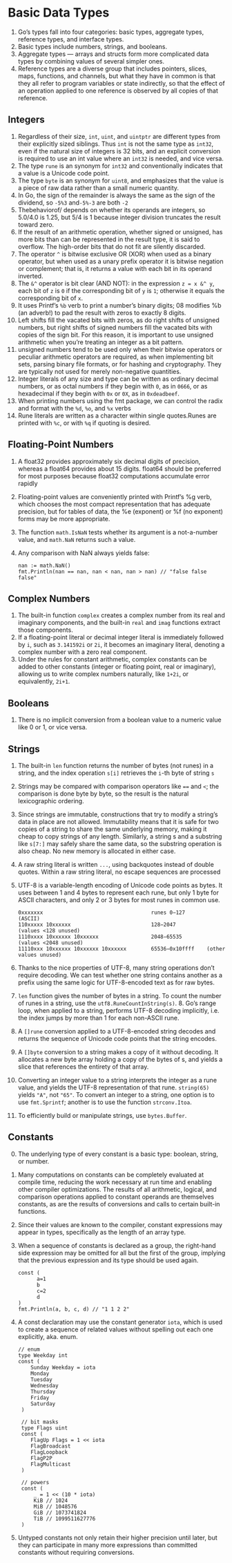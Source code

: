 # Basic Data Types

1. Go’s types fall into four categories: basic types, aggregate types, reference types, and interface types. 
2. Basic types include numbers, strings, and booleans. 
3. Aggregate types — arrays and structs form more complicated data types by combining values of several simpler ones.
4. Reference types are a diverse group that includes pointers, slices, maps, functions, and channels, but what they have in common is that they all refer to program variables or state indirectly, so that the effect of an operation applied to one reference is observed by all copies of that reference.

## Integers
1. Regardless of their size, `int`, `uint`, and `uintptr` are different types from their explicitly sized siblings. Thus `int` is not the same type as `int32`, even if the natural size of integers is 32 bits, and an explicit conversion is required to use an int value where an `int32` is needed, and vice versa.
2. The type `rune` is an synonym for `int32` and conventionally indicates that a value is a Unicode code point.
3. The type `byte` is an synonym for `uint8`, and emphasizes that the value is a piece of raw data rather than a small numeric quantity.
4. In Go, the sign of the remainder is always the same as the sign of the dividend, so `-5%3` and`-5%-3` are both `-2`
5. Thebehaviorof/ depends on whether its operands are integers, so 5.0/4.0 is 1.25, but 5/4 is 1 because integer division truncates the result toward zero.
4. If the result of an arithmetic operation, whether signed or unsigned, has more bits than can be represented in the result type, it is said to overflow. The high-order bits that do not fit are silently discarded.
5. The operator `^` is bitwise exclusive OR (XOR) when used as a binary operator, but when used as a unary prefix operator it is bitwise negation or complement; that is, it returns a value with each bit in its operand inverted.
6. The `&^` operator is bit clear (AND NOT): in the expression `z = x &^ y`, each bit of `z` is `0` if the corresponding bit of `y` is `1`; otherwise it equals the corresponding bit of `x`.
7. It uses Printf’s `%b` verb to print a number’s binary digits; 08 modifies %b (an adverb!) to pad the result with zeros to exactly 8 digits.
8. Left shifts fill the vacated bits with zeros, as do right shifts of unsigned numbers, but right shifts of signed numbers fill the vacated bits with copies of the sign bit. For this reason, it is important to use unsigned arithmetic when you’re treating an integer as a bit pattern.
9. unsigned numbers tend to be used only when their bitwise operators or peculiar arithmetic operators are required, as when implementing bit sets, parsing binary file formats, or for hashing and cryptography. They are typically not used for merely non-negative quantities.
10. Integer literals of any size and type can be written as ordinary decimal numbers, or as octal numbers if they begin with `0`, as in `0666`, or as hexadecimal if they begin with `0x` or `0X`, as in `0xdeadbeef`.
11. When printing numbers using the fmt package, we can control the radix and format with the `%d`, `%o`, and `%x` verbs
12. Rune literals are written as a character within single quotes.Runes are printed with `%c`, or with `%q` if quoting is desired.

## Floating-Point Numbers
1. A float32 provides approximately six decimal digits of precision, whereas a float64 provides about 15 digits. float64 should be preferred for most purposes because float32 computations accumulate error rapidly
2. Floating-point values are conveniently printed with Printf’s %g verb, which chooses the most compact representation that has adequate precision, but for tables of data, the %e (exponent) or %f (no exponent) forms may be more appropriate.
3. The function `math.IsNaN` tests whether its argument is a not-a-number value, and `math.NaN` returns such a value. 
4. Any comparison with NaN always yields false:

      ```
      nan := math.NaN()
      fmt.Println(nan == nan, nan < nan, nan > nan) // "false false false"
      ```
 
 ## Complex Numbers
 1. The built-in function `complex` creates a complex number from its real and imaginary components, and the built-in `real` and `imag` functions extract those components.
 2. If a floating-point literal or decimal integer literal is immediately followed by `i`, such as `3.141592i` or `2i`, it becomes an imaginary literal, denoting a complex number with a zero real component.
 3. Under the rules for constant arithmetic, complex constants can be added to other constants (integer or floating point, real or imaginary), allowing us to write complex numbers naturally, like `1+2i`, or equivalently, `2i+1`.
 
## Booleans
1. There is no implicit conversion from a boolean value to a numeric value like 0 or 1, or vice versa.

## Strings
1. The built-in `len` function returns the number of bytes (not runes) in a string, and the index operation `s[i]` retrieves the `i`-th byte of string `s`
2. Strings may be compared with comparison operators like `==` and `<`; the comparison is done byte by byte, so the result is the natural lexicographic ordering.
3. Since strings are immutable, constructions that try to modify a string’s data in place are not allowed. Immutability means that it is safe for two copies of a string to share the same underlying memory, making it cheap to copy strings of any length. Similarly, a string s and a substring like `s[7:]` may safely share the same data, so the substring operation is also cheap. No new memory is allocated in either case.
4. A raw string literal is written ``...``, using backquotes instead of double quotes. Within a raw string literal, no escape sequences are processed
5. UTF-8 is a variable-length encoding of Unicode code points as bytes. It uses between 1 and 4 bytes to represent each rune, but only 1 byte for ASCII characters, and only 2 or 3 bytes for most runes in common use.

      ```
      0xxxxxxx                                   runes 0−127       (ASCII)
      110xxxxx 10xxxxxx                          128−2047          (values <128 unused)
      1110xxxx 10xxxxxx 10xxxxxx                 2048−65535        (values <2048 unused)
      11110xxx 10xxxxxx 10xxxxxx 10xxxxxx        65536−0x10ffff    (other values unused)
      ```

6. Thanks to the nice properties of UTF-8, many string operations don’t require decoding. We can test whether one string contains another as a prefix using the same logic for UTF-8-encoded text as for raw bytes.

7. `len` function gives the number of bytes in a string. To count the number of runes in a string, use the `utf8.RuneCountInString(s)`. 8. Go’s range loop, when applied to a string, performs UTF-8 decoding implicitly, i.e. the index jumps by more than 1 for each non-ASCII rune.
8. A `[]rune` conversion applied to a UTF-8-encoded string decodes and returns the sequence of Unicode code points that the string encodes.
9. A `[]byte` conversion to a string makes a copy of it without decoding. It allocates a new byte array holding a copy of the bytes of s, and yields a slice that references the entirety of that array.
10. Converting an integer value to a string interprets the integer as a rune value, and yields the UTF-8 representation of that rune. `string(65)` yields `"A"`, not `"65"`. To convert an integer to a string, one option is to use `fmt.Sprintf`; another is to use the function `strconv.Itoa`.
11. To efficiently build or manipulate strings, use `bytes.Buffer`.

## Constants
0. The underlying type of every constant is a basic type: boolean, string, or number.
1. Many computations on constants can be completely evaluated at compile time, reducing the work necessary at run time and enabling other compiler optimizations. The results of all arithmetic, logical, and comparison operations applied to constant operands are themselves constants, as are the results of conversions and calls to certain built-in functions.
2. Since their values are known to the compiler, constant expressions may appear in types, specifically as the length of an array type.
3. When a sequence of constants is declared as a group, the right-hand side expression may be omitted for all but the first of the group, implying that the previous expression and its type should be used again.
            
      ```
      const (
            a=1
            b 
            c=2 
            d
      )
      fmt.Println(a, b, c, d) // "1 1 2 2"
      ```

4. A const declaration may use the constant generator `iota`, which is used to create a sequence of related values without spelling out each one explicitly, aka. enum.

     ```
     // enum
     type Weekday int
     const (
         Sunday Weekday = iota
         Monday
         Tuesday
         Wednesday
         Thursday
         Friday
         Saturday
      )
      
      // bit masks
      type Flags uint
      const (
         FlagUp Flags = 1 << iota
         FlagBroadcast
         FlagLoopback
         FlagP2P
         FlagMulticast
      )
      
      // powers
      const (
          _ = 1 << (10 * iota)
          KiB // 1024
          MiB // 1048576
          GiB // 1073741824
          TiB // 1099511627776
      )
      ```

5. Untyped constants not only retain their higher precision until later, but they can participate in many more expressions than committed constants without requiring conversions. 